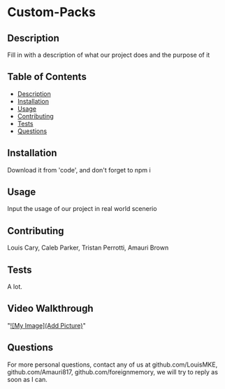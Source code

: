 # Custom-Packs

## Description 
Fill in with a description of what our project does and the purpose of it

## Table of Contents
- [Description](#description)
- [Installation](#installation)
- [Usage](#usage)
- [Contributing](#contributing)
- [Tests](#tests)
- [Questions](#questions)

## Installation
Download it from 'code', and don't forget to npm i

## Usage
Input the usage of our project in real world scenerio

## Contributing
Louis Cary, Caleb Parker, Tristan Perrotti, Amauri Brown

## Tests
A lot.

## Video Walkthrough 
"[![My Image](Add Picture)](Empty)"

## Questions
For more personal questions, contact any of us at 
github.com/LouisMKE,
github.com/Amauri817,
github.com/foreignmemory,
we will try to reply as soon as I can.
